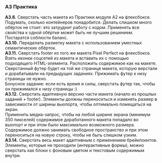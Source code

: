 ### A3 Практика ###
**A3.8.** Сверстать часть макета из Практики модуля А2 на флексбоксе. Подумать,
сколько контейнеров понадобится. Делать слишком много обёрток не стоит: это
затруднит работу с кодом. Применять все свойства к одной обёртке может быть не
лучшим решением. Постаратся соблюсти баланс.    
**A3.10.** Переделать разметку макета с использованием уместных семантических обёрток.    
**A3.11.** Сверстать footer из того же макета Pixel Perfect на флексбоксе.
Взять иконки соцсетей из макета и вставить их с помощью подходящего HTML-элемента.
Расположить содержимое как на макете. Сверстанный футер будет на той же странице
макета, которую верстали и дорабатывали на предыдущих заданиях. Прижимать футер
к низу страницы не нужно.    
Бонусное задание: если есть время и силы, сверстать футер так, чтобы он прижимался
к низу страницы :)    
**A3.12.** Сверстать адаптивную версию части макета (начало из прошлых заданий + footer).
Элементы должны переноситься и изменять размер в зависимости от ширины вьюпорта,
чтобы оптимально помещаться на экран.    
Применить медиа-запрос, чтобы на любой ширине экрана (минимум 350 пикселей)
содержимое доработанного макета попадало во вьюпорт и при этом было максимально
возможного размера. Содержимое должно занимать свободное пространство и при этом
переноситься на новую строку, чтобы не быть слишком узким.    
**A3.14.** Сверстать весь макет адаптивным с применением брейкпоинтов. Элементы,
которые не проходили (интерактивные формы), можно сверстать как блоки с фоновым
цветом и текстовым содержимым внутри.    
